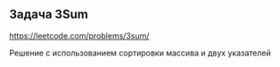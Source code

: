 ## Задача 3Sum

https://leetcode.com/problems/3sum/

Решение с использованием сортировки массива и двух указателей